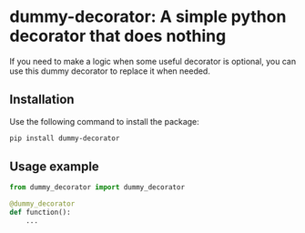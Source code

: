 # dummy-decorator: A simple python decorator that does nothing

If you need to make a logic when some useful decorator is optional, you can use this dummy decorator to replace it when needed.

## Installation

Use the following command to install the package:

```bash
pip install dummy-decorator
```

## Usage example

```py
from dummy_decorator import dummy_decorator

@dummy_decorator
def function():
    ...
```
